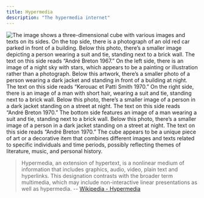 ```yaml
---
title: Hypermedia
description: "The hypermedia internet"
---
```


![The image shows a three-dimensional cube with various images and texts on its sides. On the top side, there is a photograph of an old red car parked in front of a building. Below this photo, there’s a smaller image depicting a person wearing a suit and tie, standing next to a brick wall. The text on this side reads “André Breton 1967.” On the left side, there is an image of a night sky with stars, which appears to be a painting or illustration rather than a photograph. Below this artwork, there’s a smaller photo of a person wearing a dark jacket and standing in front of a building at night. The text on this side reads “Kerouac et Patti Smith 1970.” On the right side, there is an image of a man with short hair, wearing a suit and tie, standing next to a brick wall. Below this photo, there’s a smaller image of a person in a dark jacket standing on a street at night. The text on this side reads “André Breton 1970.” The bottom side features an image of a man wearing a suit and tie, standing next to a brick wall. Below this photo, there’s a smaller image of a person in a dark jacket standing on a street at night. The text on this side reads “André Breton 1970.” The cube appears to be a unique piece of art or a decorative item that combines different images and texts related to specific individuals and time periods, possibly reflecting themes of literature, music, and personal history.](./PronovostAndré.jpg)

> Hypermedia, an extension of hypertext, is a nonlinear medium of information that includes graphics, audio, video, plain text and hyperlinks. This designation contrasts with the broader term multimedia, which may include non-interactive linear presentations as well as hypermedia.
> -- [Wikipedia - Hypermedia](https://en.wikipedia.org/wiki/Hypermedia)

